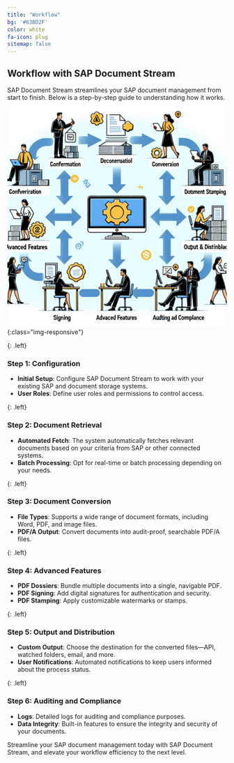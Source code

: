 ```yaml
---
title: "Workflow"
bg: '#63BD2F'
color: white
fa-icon: plug
sitemap: false
---
```


## Workflow with SAP Document Stream

SAP Document Stream streamlines your SAP document management from start to finish. Below is a step-by-step guide to understanding how it works.

![Workflow with SAP Document Stream](img/znkpdftools-4.png){:class="img-responsive"}

{: .left}
### Step 1: Configuration

- **Initial Setup**: Configure SAP Document Stream to work with your existing SAP and document storage systems.
- **User Roles**: Define user roles and permissions to control access.

{: .left}
### Step 2: Document Retrieval

- **Automated Fetch**: The system automatically fetches relevant documents based on your criteria from SAP or other connected systems.
- **Batch Processing**: Opt for real-time or batch processing depending on your needs.

{: .left}
### Step 3: Document Conversion

- **File Types**: Supports a wide range of document formats, including Word, PDF, and image files.
- **PDF/A Output**: Convert documents into audit-proof, searchable PDF/A files.

{: .left}
### Step 4: Advanced Features

- **PDF Dossiers**: Bundle multiple documents into a single, navigable PDF.
- **PDF Signing**: Add digital signatures for authentication and security.
- **PDF Stamping**: Apply customizable watermarks or stamps.

{: .left}
### Step 5: Output and Distribution

- **Custom Output**: Choose the destination for the converted files—API, watched folders, email, and more.
- **User Notifications**: Automated notifications to keep users informed about the process status.

{: .left}
### Step 6: Auditing and Compliance

- **Logs**: Detailed logs for auditing and compliance purposes.
- **Data Integrity**: Built-in features to ensure the integrity and security of your documents.

Streamline your SAP document management today with SAP Document Stream, and elevate your workflow efficiency to the next level.
